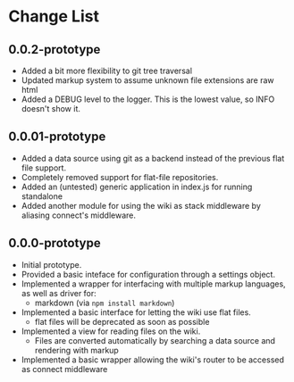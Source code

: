 Change List
===========

0.0.2-prototype
---------------

* Added a bit more flexibility to git tree traversal
* Updated markup system to assume unknown file extensions are raw html
* Added a DEBUG level to the logger. This is the lowest value, so INFO doesn't show it.

0.0.01-prototype
----------------

* Added a data source using git as a backend instead of the previous flat file support.
* Completely removed support for flat-file repositories.
* Added an (untested) generic application in index.js for running standalone
* Added another module for using the wiki as stack middleware by aliasing connect's middleware.

0.0.0-prototype
---------------

* Initial prototype.
* Provided a basic inteface for configuration through a settings object.
* Implemented a wrapper for interfacing with multiple markup languages, as well as driver for:
	- markdown (via `npm install markdown`)
* Implemented a basic interface for letting the wiki use flat files.
	- flat files will be deprecated as soon as possible
* Implemented a view for reading files on the wiki.
	- Files are converted automatically by searching a data source and rendering with markup
* Implemented a basic wrapper allowing the wiki's router to be accessed as connect middleware


